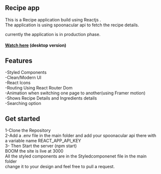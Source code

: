## Recipe app
This is a Recipe application build using Reactjs .<br>
The application is using spoonacular api to fetch the recipe details.

currently the application is in production phase.

#### <a href="https://recipe-app-swalih.netlify.app/">Watch here</a> (desktop version)
## Features
-Styled Components <br>
-Clean/Modern UI <br>
-React Icons <br>
-Routing Using React Router Dom <br>
-Animation when switching one page to another(using Framer motion) <br>
-Shows Recipe Details and Ingredients details <br>
-Searching option <br>

## Get started
1-Clone the Repository <br>
2-Add a .env file in the main folder and add your spoonacular api there with a variable name REACT_APP_API_KEY <br>
3- Then Start the server (npm start) <br>
BOOM the site is live at 3000 <br>
All the styled components are in the Styledcomponenet file in the main folder<br>
change it to your design and feel free to pull a request.
